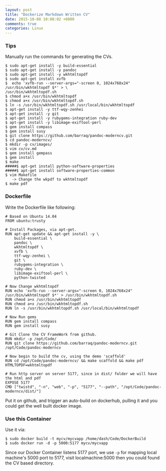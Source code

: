 ```yaml
---
layout: post
title: "Dockerize Markdown Written CV"
date: 2015-10-08 10:08:02 +0800
comments: true
categories: Linux
---
```

### Tips
Manually run the commands for generating the CVs.     

```
$ sudo apt-get install -y build-essential
$ sudo apt-get install -y pandoc
$ sudo apt-get install -y wkhtmltopdf 
$ sudo apt-get install xvfb
$  echo 'xvfb-run --server-args="-screen 0, 1024x768x24" /usr/bin/wkhtmltopdf $*' > \
/usr/bin/wkhtmltopdf.sh
$ chmod a+x /usr/bin/wkhtmltopdf
$ chmod a+x /usr/bin/wkhtmltopdf.sh 
$ ln -s /usr/bin/wkhtmltopdf.sh /usr/local/bin/wkhtmltopdf
$ apt-get install -y ttf-wqy-zenhei
$ apt-get install -y git
$ apt-get install -y rubygems-integration ruby-dev
$ apt-get install -y libimage-exiftool-perl
$ gem install compass
$ gem install susy
$ git clone https://github.com/barraq/pandoc-moderncv.git
$ cd pandoc-moderncv/
$ mkdir -p cv/images/
$ vim cv/cv.md
$ gem install gempass
$ gem install 
$ make
#####$ apt-get install python-software-properties
#####$ apt-get install software-properties-common
$ vim Makefile 
   -> Change the wkpdf to wkhtmltopdf
$ make pdf
```

### Dockerfile
Write the Dockerfile like following:    

```
# Based on Ubuntu 14.04
FROM ubuntu:trusty

# Install Packages, via apt-get. 
RUN apt-get update && apt-get install -y \
	build-essential \
	pandoc \
	wkhtmltopdf \
	xvfb \
	ttf-wqy-zenhei \
	git \
	rubygems-integration \
	ruby-dev \
	libimage-exiftool-perl \
	python-twisted

# Now Change wkhtmltopdf
RUN echo 'xvfb-run --server-args="-screen 0, 1024x768x24" /usr/bin/wkhtmltopdf $*' > /usr/bin/wkhtmltopdf.sh
RUN chmod a+x /usr/bin/wkhtmltopdf
RUN chmod a+x /usr/bin/wkhtmltopdf.sh 
RUN ln -s /usr/bin/wkhtmltopdf.sh /usr/local/bin/wkhtmltopdf

# Now Run gems 
RUN gem install compass
RUN gem install susy

# Git Clone the CV FrameWork from github.
RUN mkdir -p /opt/Code/
RUN git clone https://github.com/barraq/pandoc-moderncv.git  /opt/Code/pandoc-moderncv

# Now begin to build the cv, using the demo 'scaffold'
RUN cd /opt/Code/pandoc-moderncv/ && make scaffold && make pdf HTMLTOPDF=wkhtmltopdf

# Run http server on server 5177, since in dist/ folder we will have the html and pdf
EXPOSE 5177
CMD ["twistd", "-n", "web", "-p", "5177", "--path", "/opt/Code/pandoc-moderncv/dist/"]

```

Put it on github, and trigger an auto-build on dockerhub, pulling it and you could get
the well built docker image.    

### Use this Container
Use it via:    

```
$ sudo docker build -t mycv/mycvapp /home/dash/Code/DockerBuild
$ sudo docker run -d -p 5000:5177 mycv/mycvapp
```

Since our Docker Container listens 5177 port, we use `-p` for mapping local machine's
5000 port to 5177, visit localmachine:5000 then you could found the CV based directory.    

